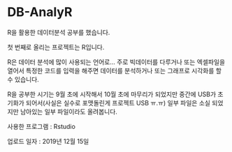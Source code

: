 # DB-AnalyR
R을 활용한 데이터분석 공부를 했습니다.


첫 번째로 올리는 프로젝트는 R입니다.

R은 데이터 분석에 많이 사용되는 언어로...
주로 빅데이터를 다루거나 또는 엑셀파일을 열어서 
특정한 코드를 입력을 해주면 데이터를 분석하거나 또는 그래프로 시각화를 할 수 있습니다.

R을 공부한 시기는 9월 초에 시작해서 10월 초에 마무리가 되었지만
중간에 USB가 초기화가 되어서(사실은 실수로 포맷돌린게 프로젝트 USB ㅠ.ㅠ) 일부 파일은 소실 되었지만
남아있는 일부 파일이라도 올려봅니다.

사용한 프로그램 : Rstudio

업로드 일자 : 2019년 12월 15일
